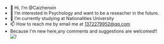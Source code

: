 - 👋 Hi, I’m @Caizhenxin
- 👀 I’m interested in Psychology and want to be a reseacher in the future.
- 🌱 I’m currently studying at Nationalities University
- 📫 How to reach me by email me at 1372279952@qq.com
- Because I'm new here,any comments and suggestions are welcomed!!![!]([https://github.com/Caizhenxin/picture/blob/main/%E5%BE%AE%E4%BF%A1%E5%9B%BE%E7%89%87_20231026104850.jpg?raw=true])
<!---
Caizhenxin/Caizhenxin is a ✨ special ✨ repository because its `README.md` (this file) appears on your GitHub profile.
You can click the Preview link to take a look at your changes.
--->
